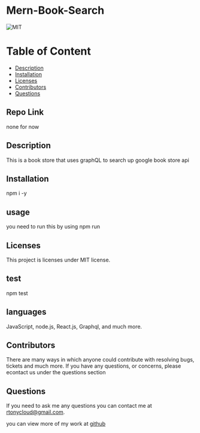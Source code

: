 # Mern-Book-Search
  ![MIT](https://img.shields.io/badge/license-MIT-blue.svg)


# Table of Content
* [Description](#description)
* [Installation](#installation)
* [Licenses](#licenses)
* [Contributors](#contributors)
* [Questions](#questions)

## Repo Link
none for now

## Description 
This is a book store that uses graphQL to search up google book store api

## Installation
npm i -y

## usage
you need to run this by using npm run 

## Licenses  
  This project is licenses under MIT license.

## test
npm test

## languages
JavaScript, node.js, React.js, Graphql, and much more.

## Contributors
There are many ways in which anyone could contribute with resolving bugs, tickets and much more. If you have any questions, or concerns, please econtact us under the questions section

## Questions
If you need to ask me any questions you can contact me at rtonycloud@gmail.com.

 you can view more of my work at [github](https://github.com/Rtonycloud)
